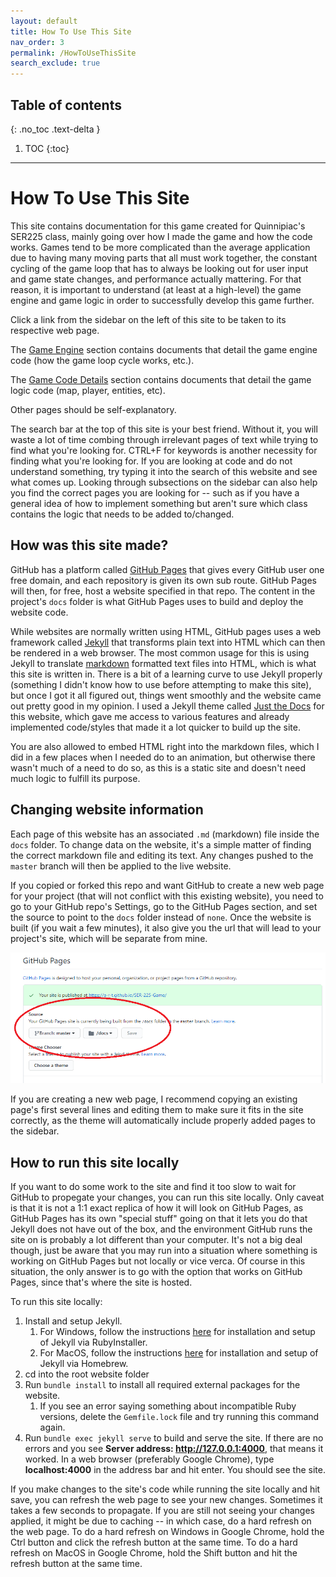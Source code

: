 ```yaml
---
layout: default
title: How To Use This Site
nav_order: 3
permalink: /HowToUseThisSite
search_exclude: true
---
```


## Table of contents
{: .no_toc .text-delta }

1. TOC
{:toc}

---

# How To Use This Site

This site contains documentation for this game created for Quinnipiac's SER225 class, mainly going over
how I made the game and how the code works. Games tend to be more complicated than the average application due to having many moving parts that all must work together,
the constant cycling of the game loop that has to always be looking out for user input and game state changes, and performance actually mattering. 
For that reason, it is important to understand (at least at a high-level) the game engine and game logic in order to successfully develop this game further.

Click a link from the sidebar on the left of this site to be taken to its respective web page.

The [Game Engine](../GameEngine/game-engine.md) section contains documents that detail the game engine code (how the game loop cycle works, etc.).

The [Game Code Details](../GameCodeDetails/game-code-details.md) section contains documents that detail the game logic code (map, player, entities, etc).

Other pages should be self-explanatory.

The search bar at the top of this site is your best friend. Without it, you will waste a lot of time combing through irrelevant pages of text
while trying to find what you're looking for. CTRL+F for keywords is another necessity for finding what you're looking for. If you are looking
at code and do not understand something, try typing it into the search of this website and see what comes up. Looking through subsections on the sidebar
can also help you find the correct pages you are looking for -- such as if you have a general idea of how to implement something but
aren't sure which class contains the logic that needs to be added to/changed.

## How was this site made?

GitHub has a platform called [GitHub Pages](https://pages.github.com/) that gives every GitHub user one free domain,
and each repository is given its own sub route. GitHub Pages will then, for free, host a website specified in that repo.
The content in the project's `docs` folder is what GitHub Pages uses to build and deploy the website code.

While websites are normally written using HTML, GitHub pages uses a web framework called [Jekyll](https://jekyllrb.com/) that
transforms plain text into HTML which can then be rendered in a web browser. 
The most common usage for this is using Jekyll to translate [markdown](https://www.markdownguide.org/basic-syntax/) formatted text files into HTML, which is what this site is written in. 
There is a bit of a learning curve to use Jekyll properly (something I didn't know how to use before attempting to make this site), 
but once I got it all figured out, things went smoothly and the website came out pretty good in my opinion. I used a Jekyll theme called [Just the Docs](https://pmarsceill.github.io/just-the-docs/) for this website, which gave me access to various features
and already implemented code/styles that made it a lot quicker to build up the site.

You are also allowed to embed HTML right into the markdown files, which I did in a few places when I needed do to an animation,
but otherwise there wasn't much of a need to do so, as this is a static site and doesn't need much logic to fulfill its purpose.

## Changing website information

Each page of this website has an associated `.md` (markdown) file inside the `docs` folder. To change data on the website, it's a simple matter of finding the correct markdown file and editing its text. 
Any changes pushed to the `master` branch will then be applied to the live website.

If you copied or forked this repo and want GitHub to create a new web page for your project (that will not conflict with this
existing website), you need to go to your GitHub repo's Settings, go to the
GitHub Pages section, and set the source to point to the `docs` folder instead of `none`. Once the website is built (if you wait a few minutes), 
it also give you the url that will lead to your project's site, which will be separate from mine.

![github-pages-source.png](../assets/images/github-pages-source.png)

If you are creating a new web page, I recommend copying an existing page's first several lines and editing them to make sure
it fits in the site correctly, as the theme will automatically include properly added pages to the sidebar.

## How to run this site locally

If you want to do some work to the site and find it too slow to wait for GitHub to propegate your changes, you can run this site locally. Only caveat is that it is not a 1:1 exact replica of how it will look on GitHub Pages, as GitHub Pages has its own "special stuff" going on that it lets you do that Jekyll does not have out of the box, and the environment GitHub runs the site on is probably a lot different than your computer. It's not a big deal though, just be aware that you may run into a situation where something is working on GitHub Pages but not locally or vice verca. Of course in this situation, the only answer is to go with the option that works on GitHub Pages, since that's where the site is hosted.

To run this site locally:

1. Install and setup Jekyll.
    1. For Windows, follow the instructions [here](https://jekyllrb.com/docs/installation/windows/) for installation and setup of Jekyll via RubyInstaller.
    1. For MacOS, follow the instructions [here](https://jekyllrb.com/docs/installation/macos/) for installation and setup of Jekyll via Homebrew.
2. cd into the root website folder
3. Run `bundle install` to install all required external packages for the website.
   1. If you see an error saying something about incompatible Ruby versions, delete the `Gemfile.lock` file and try running this command again.
4. Run `bundle exec jekyll serve` to build and serve the site. If there are no errors and you see **Server address: http://127.0.0.1:4000**, that means it worked. In a web browser (preferably Google Chrome), type **localhost:4000** in the address bar and hit enter. You should see the site.

If you make changes to the site's code while running the site locally and hit save, you can refresh the web page to see your new changes. Sometimes it takes a few seconds to propagate. If you are still not seeing your changes applied, it might be due to caching -- in which case, do a hard refresh on the web page. 
To do a hard refresh on Windows in Google Chrome, hold the Ctrl button and click the refresh button at the same time. To do a hard refresh on MacOS in Google Chrome, hold the Shift button and hit the refresh button at the same time.

